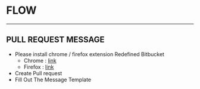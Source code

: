 # FLOW

---

## PULL REQUEST MESSAGE

- Please install chrome / firefox extension Redefined Bitbucket
  - Chrome :  [link](https://chrome.google.com/webstore/detail/refined-bitbucket/afppminkfnfngihdocacbgeajbbdklkf)
  - Firefox : [link](https://addons.mozilla.org/id/firefox/addon/refined-bitbucket-/)
- Create Pull request
- Fill Out The Message Template
